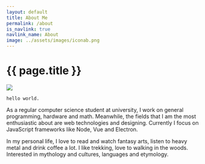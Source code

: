 ```yaml
---
layout: default
title: About Me
permalink: /about
is_navlink: true
navlink_name: About
image: ../assets/images/iconab.png
---
```


# {{ page.title }}

<img src="{{ page.image }}" class="title_image">

`hello world.`

As a regular computer science student at university, I work on general programming, hardware and math. Meanwhile, the fields that I am the most enthusiastic about are web technologies and designing. Currently I focus on JavaScript frameworks like Node, Vue and Electron.

<!--<button class="default_button" type="button" name="button">GET MY CV</button>-->
In my personal life, I love to read and watch fantasy arts, listen to heavy metal and drink coffee a lot. I like trekking, love to walking in the woods. Interested in mythology and cultures, languages and etymology.
